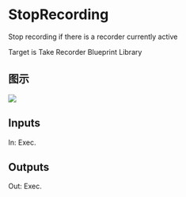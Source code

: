 # StopRecording

Stop recording if there is a recorder currently active

Target is Take Recorder Blueprint Library

## 图示

![]($-20221218-21105730.png)

## Inputs

In: Exec.  

## Outputs

Out: Exec.


